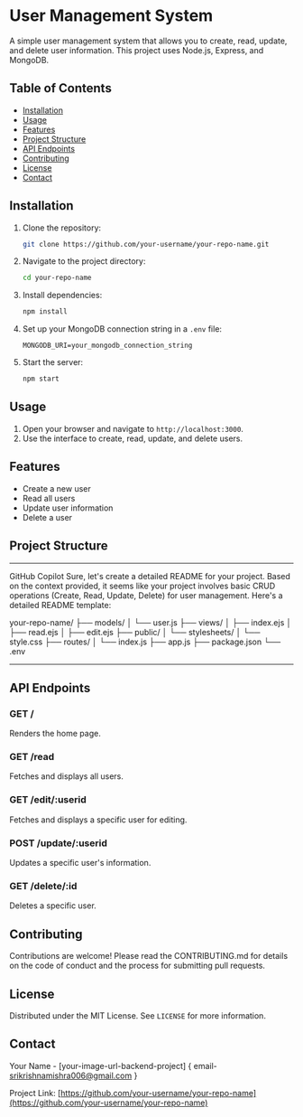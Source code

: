 # User Management System

A simple user management system that allows you to create, read, update, and delete user information. This project uses Node.js, Express, and MongoDB.

## Table of Contents

- [Installation](#installation)
- [Usage](#usage)
- [Features](#features)
- [Project Structure](#project-structure)
- [API Endpoints](#api-endpoints)
- [Contributing](#contributing)
- [License](#license)
- [Contact](#contact)

## Installation

1. Clone the repository:
    ```sh
    git clone https://github.com/your-username/your-repo-name.git
    ```
2. Navigate to the project directory:
    ```sh
    cd your-repo-name
    ```
3. Install dependencies:
    ```sh
    npm install
    ```
4. Set up your MongoDB connection string in a `.env` file:
    ```env
    MONGODB_URI=your_mongodb_connection_string
    ```
5. Start the server:
    ```sh
    npm start
    ```

## Usage

1. Open your browser and navigate to `http://localhost:3000`.
2. Use the interface to create, read, update, and delete users.

## Features

- Create a new user
- Read all users
- Update user information
- Delete a user

## Project Structure
-----------------------------------------------------------------------------------------------------------------------------------------------------


GitHub Copilot
Sure, let's create a detailed README for your project. Based on the context provided, it seems like your project involves basic CRUD operations (Create, Read, Update, Delete) for user management. 
Here's a detailed README template:

your-repo-name/ ├── models/ │ └── user.js ├── views/ │ ├── index.ejs │ ├── read.ejs │ ├── edit.ejs ├── public/ │ └── stylesheets/ │ └── style.css ├── routes/ │ └── index.js ├── app.js ├── package.json └── .env

--------------------------------------------------------------------------------------------------------------------------------------------------


## API Endpoints

### GET /

Renders the home page.

### GET /read

Fetches and displays all users.

### GET /edit/:userid

Fetches and displays a specific user for editing.

### POST /update/:userid

Updates a specific user's information.

### GET /delete/:id

Deletes a specific user.

## Contributing

Contributions are welcome! Please read the CONTRIBUTING.md for details on the code of conduct and the process for submitting pull requests.

## License

Distributed under the MIT License. See `LICENSE` for more information.

## Contact

Your Name - [your-image-url-backend-project] { email- srikrishnamishra006@gmail.com }

Project Link: [https://github.com/your-username/your-repo-name](https://github.com/your-username/your-repo-name)


